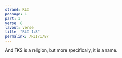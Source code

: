```yaml
---
strand: RLI
passage: 1
part: 1
verse: 8
layout: verse
title: "RLI 1:8"
permalink: /RLI/1/8/
---
```

And TKS is a religion, but more specifically, it is a name.
